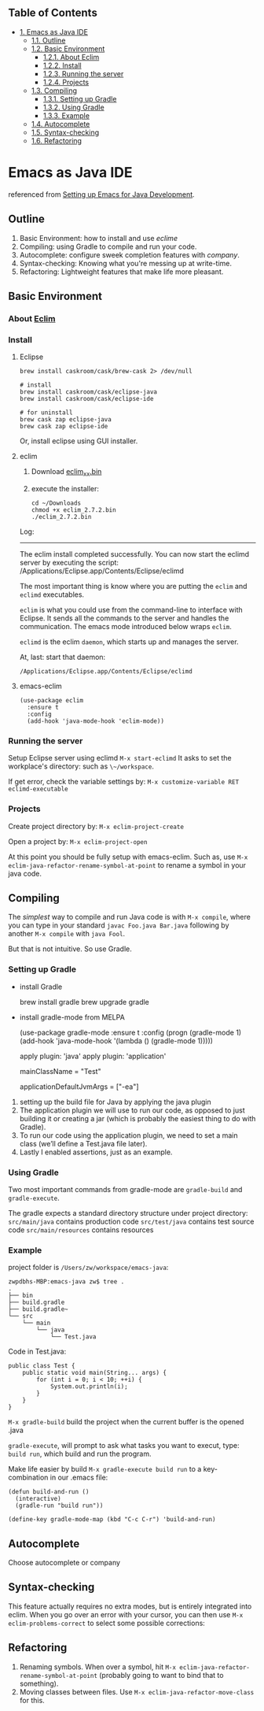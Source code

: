 <div id="table-of-contents">
<h2>Table of Contents</h2>
<div id="text-table-of-contents">
<ul>
<li><a href="#sec-1">1. Emacs as Java IDE</a>
<ul>
<li><a href="#sec-1-1">1.1. Outline</a></li>
<li><a href="#sec-1-2">1.2. Basic Environment</a>
<ul>
<li><a href="#sec-1-2-1">1.2.1. About Eclim</a></li>
<li><a href="#sec-1-2-2">1.2.2. Install</a></li>
<li><a href="#sec-1-2-3">1.2.3. Running the server</a></li>
<li><a href="#sec-1-2-4">1.2.4. Projects</a></li>
</ul>
</li>
<li><a href="#sec-1-3">1.3. Compiling</a>
<ul>
<li><a href="#sec-1-3-1">1.3.1. Setting up Gradle</a></li>
<li><a href="#sec-1-3-2">1.3.2. Using Gradle</a></li>
<li><a href="#sec-1-3-3">1.3.3. Example</a></li>
</ul>
</li>
<li><a href="#sec-1-4">1.4. Autocomplete</a></li>
<li><a href="#sec-1-5">1.5. Syntax-checking</a></li>
<li><a href="#sec-1-6">1.6. Refactoring</a></li>
</ul>
</li>
</ul>
</div>
</div>

# Emacs as Java IDE<a id="sec-1" name="sec-1"></a>

referenced from [Setting up Emacs for Java Development](http://www.goldsborough.me/emacs,/java/2016/02/24/22-54-16-setting_up_emacs_for_java_development/).

## Outline<a id="sec-1-1" name="sec-1-1"></a>

1.  Basic Environment: how to install and use *eclime*
2.  Compiling: using Gradle to compile and run your code.
3.  Autocomplete: configure sweek completion features with *company*.
4.  Syntax-checking: Knowing what you're messing up at write-time.
5.  Refactoring: Lightweight features that make life more pleasant.

## Basic Environment<a id="sec-1-2" name="sec-1-2"></a>

### About [Eclim](http://eclim.org)<a id="sec-1-2-1" name="sec-1-2-1"></a>

### Install<a id="sec-1-2-2" name="sec-1-2-2"></a>

1.  Eclipse

        brew install caskroom/cask/brew-cask 2> /dev/null
        
        # install 
        brew install caskroom/cask/eclipse-java
        brew install caskroom/cask/eclipse-ide
        
        # for uninstall
        brew cask zap eclipse-java
        brew cask zap eclipse-ide
    
    Or, install eclipse using GUI installer.

2.  eclim

    1.  Download [eclim<sub>xx</sub>.bin](https://github.com/ervandew/eclim/releases/download/2.7.2/eclim_2.7.2.bin)
    2.  execute the installer:
        
            cd ~/Downloads
            chmod +x eclim_2.7.2.bin
            ./eclim_2.7.2.bin
    
    Log:
    
    ---
    
    The eclim install completed successfully.
    You can now start the eclimd server by executing the script:
      /Applications/Eclipse.app/Contents/Eclipse/eclimd
    
    The most important thing  is know where you are putting the `eclim` and `eclimd` executables.
    
    `eclim` is what you could use from the command-line to interface with Eclipse. It sends all the commands to the server and handles the communication. The emacs mode introduced below wraps `eclim`.
    
    `eclimd` is the eclim `daemon`, which starts up and manages the server.
    
    At, last: start that daemon:
    
        /Applications/Eclipse.app/Contents/Eclipse/eclimd

3.  emacs-eclim

        (use-package eclim
          :ensure t
          :config
          (add-hook 'java-mode-hook 'eclim-mode))

### Running the server<a id="sec-1-2-3" name="sec-1-2-3"></a>

Setup Eclipse server using eclimd
`M-x start-eclimd`
It asks to set the workplace's directory: such as `\~/workspace`.

If get error, check the variable settings by:
`M-x customize-variable RET eclimd-executable`

### Projects<a id="sec-1-2-4" name="sec-1-2-4"></a>

Create project directory by:
`M-x eclim-project-create`

Open a project by:
`M-x eclim-project-open`

At this point you should be fully setup with emacs-eclim. Such as, use
`M-x eclim-java-refactor-rename-symbol-at-point` to rename a symbol in your java code.

## Compiling<a id="sec-1-3" name="sec-1-3"></a>

The *simplest* way to compile and run Java code is with `M-x compile`, where
you can type in your standard `javac Foo.java Bar.java` following by another `M-x compile` with `java Fool`. 

But that is not intuitive. So use Gradle.

### Setting up Gradle<a id="sec-1-3-1" name="sec-1-3-1"></a>

-   install Gradle

    brew install gradle
    brew upgrade gradle

-   install gradle-mode from MELPA

    (use-package gradle-mode
      :ensure t
      :config
      (progn
        (gradle-mode 1)
        (add-hook 'java-mode-hook '(lambda () (gradle-mode 1)))))

    apply plugin: 'java'
    apply plugin: 'application'
    
    mainClassName = "Test"
    
    applicationDefaultJvmArgs = ["-ea"]

1.  setting up the build file for Java by applying the java plugin
2.  The application plugin we will use to run our code, as opposed to just building it or creating a jar (which is probably the easiest thing to do with Gradle).
3.  To run our code using the application plugin, we need to set a main class (we’ll define a Test.java file later).
4.  Lastly I enabled assertions, just as an example.

### Using Gradle<a id="sec-1-3-2" name="sec-1-3-2"></a>

Two most important commands from gradle-mode are `gradle-build` and `gradle-execute`.

The gradle expects a standard directory structure under project directory:
`src/main/java` contains production code
`src/test/java` contains test source code
`src/main/resources` contains resources

### Example<a id="sec-1-3-3" name="sec-1-3-3"></a>

project folder is `/Users/zw/workspace/emacs-java`:

    zwpdbhs-MBP:emacs-java zw$ tree .
    .
    ├── bin
    ├── build.gradle
    ├── build.gradle~
    └── src
        └── main
            └── java
                └── Test.java

Code in Test.java:

    public class Test {
        public static void main(String... args) {
            for (int i = 0; i < 10; ++i) {
                System.out.println(i);
            }
        }
    }

`M-x gradle-build` build the project when the current buffer is the opened .java

`gradle-execute`, will prompt to ask what tasks you want to execut, type:
`build run`, which build and run the program.

Make life easier by build `M-x gradle-execute build run` to a key-combination in our .emacs file:

    (defun build-and-run ()
      (interactive)
      (gradle-run "build run"))
    
    (define-key gradle-mode-map (kbd "C-c C-r") 'build-and-run)

## Autocomplete<a id="sec-1-4" name="sec-1-4"></a>

Choose autocomplete or company

## Syntax-checking<a id="sec-1-5" name="sec-1-5"></a>

This feature actually requires no extra modes, but is entirely integrated into eclim. When you go over an error with your cursor, you can then use `M-x eclim-problems-correct` to select some possible corrections:

## Refactoring<a id="sec-1-6" name="sec-1-6"></a>

1.  Renaming symbols. When over a symbol, hit `M-x eclim-java-refactor-rename-symbol-at-point` (probably going to want to bind that to something).
2.  Moving classes between files. Use `M-x eclim-java-refactor-move-class` for this.